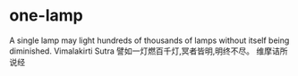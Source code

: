 # one-lamp


A single lamp may light hundreds of thousands of lamps without itself being diminished.  Vimalakirti Sutra
譬如一灯燃百千灯,冥者皆明,明终不尽。 维摩诘所说经
